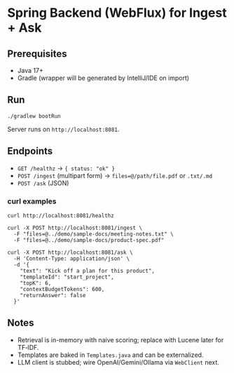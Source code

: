 # Spring Backend (WebFlux) for Ingest + Ask

## Prerequisites

- Java 17+
- Gradle (wrapper will be generated by IntelliJ/IDE on import)

## Run

```
./gradlew bootRun
```

Server runs on `http://localhost:8081`.

## Endpoints

- `GET /healthz` → `{ status: "ok" }`
- `POST /ingest` (multipart form) → `files=@/path/file.pdf` or `.txt/.md`
- `POST /ask` (JSON)

### curl examples

```
curl http://localhost:8081/healthz

curl -X POST http://localhost:8081/ingest \
  -F "files=@../demo/sample-docs/meeting-notes.txt" \
  -F "files=@../demo/sample-docs/product-spec.pdf"

curl -X POST http://localhost:8081/ask \
  -H 'Content-Type: application/json' \
  -d '{
    "text": "Kick off a plan for this product",
    "templateId": "start_project",
    "topK": 6,
    "contextBudgetTokens": 600,
    "returnAnswer": false
  }'
```

## Notes

- Retrieval is in-memory with naive scoring; replace with Lucene later for TF‑IDF.
- Templates are baked in `Templates.java` and can be externalized.
- LLM client is stubbed; wire OpenAI/Gemini/Ollama via `WebClient` next.
